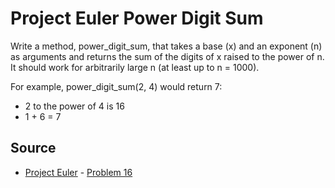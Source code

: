 
# Project Euler Power Digit Sum

Write a method, power_digit_sum, that takes a base (x) and an exponent (n) as arguments and returns the sum of the digits of x raised to the power of n. It should work for arbitrarily large n (at least up to n = 1000).

For example, power_digit_sum(2, 4) would return 7:
* 2 to the power of 4 is 16
* 1 + 6 = 7 

## Source
- [Project Euler](https://projecteuler.net/) - [Problem 16](https://projecteuler.net/problem=16)